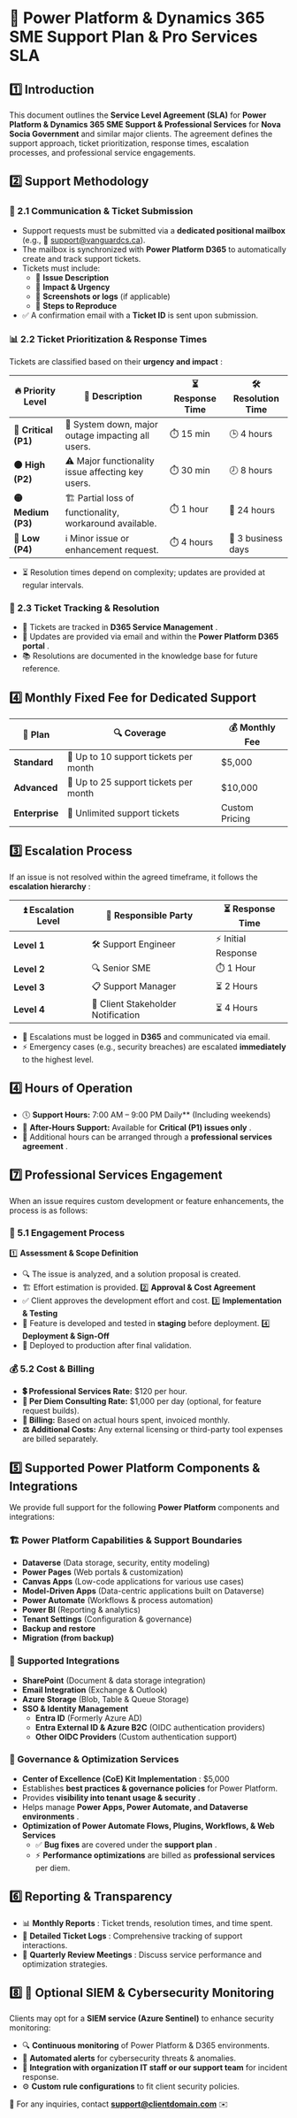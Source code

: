 # 🚀 Power Platform & Dynamics 365 SME Support Plan & Pro Services SLA

## 1️⃣ Introduction

This document outlines the **Service Level Agreement (SLA)** for **Power Platform & Dynamics 365 SME Support & Professional Services** for **Nova Socia Government** and similar major clients. The agreement defines the support approach, ticket prioritization, response times, escalation processes, and professional service engagements.

## 2️⃣ Support Methodology

### 📩 2.1 Communication & Ticket Submission

* Support requests must be submitted via a **dedicated positional mailbox** (e.g., 📧 [support@vanguardcs.ca](mailto:support@vanguardcs.ca)).
* The mailbox is synchronized with **Power Platform D365** to automatically create and track support tickets.
* Tickets must include:
  * 📝 **Issue Description**
  * 🚦 **Impact & Urgency**
  * 📸 **Screenshots or logs** (if applicable)
  * 🔄 **Steps to Reproduce**
* ✅ A confirmation email with a **Ticket ID** is sent upon submission.

### 📊 2.2 Ticket Prioritization & Response Times

Tickets are classified based on their  **urgency and impact** :

| 🔥 Priority Level          | 📝 Description                                            | ⏳ Response Time | 🛠️ Resolution Time |
| -------------------------- | --------------------------------------------------------- | ---------------- | -------------------- |
| **🔴 Critical (P1)** | 🚨 System down, major outage impacting all users.         | ⏱️ 15 min      | 🕒 4 hours           |
| **🟠 High (P2)**     | ⚠️ Major functionality issue affecting key users.       | ⏱️ 30 min      | 🕗 8 hours           |
| **🟡 Medium (P3)**   | 🏗️ Partial loss of functionality, workaround available. | ⏱️ 1 hour      | 📅 24 hours          |
| **🔵 Low (P4)**      | ℹ️ Minor issue or enhancement request.                  | ⏱️ 4 hours     | 📅 3 business days   |

* ⏳ Resolution times depend on complexity; updates are provided at regular intervals.

### 📌 2.3 Ticket Tracking & Resolution

* 📂 Tickets are tracked in  **D365 Service Management** .
* 📧 Updates are provided via email and within the  **Power Platform D365 portal** .
* 📚 Resolutions are documented in the knowledge base for future reference.

## 4️⃣ Monthly Fixed Fee for Dedicated Support

| 💼 Plan              | 🔍 Coverage                           | 💰 Monthly Fee |
| -------------------- | ------------------------------------- | -------------- |
| **Standard**   | 📌 Up to 10 support tickets per month | $5,000         |
| **Advanced**   | 📌 Up to 25 support tickets per month | $10,000        |
| **Enterprise** | 🎯 Unlimited support tickets          | Custom Pricing |

## 3️⃣ Escalation Process

If an issue is not resolved within the agreed timeframe, it follows the  **escalation hierarchy** :

| ⏫ Escalation Level | 👤 Responsible Party               | ⏳ Response Time    |
| ------------------- | ---------------------------------- | ------------------- |
| **Level 1**   | 🛠️ Support Engineer              | ⚡ Initial Response |
| **Level 2**   | 🔍 Senior SME                      | ⏱️ 1 Hour         |
| **Level 3**   | 📋 Support Manager                 | ⏳ 2 Hours          |
| **Level 4**   | 📢 Client Stakeholder Notification | ⏳ 4 Hours          |

* 🔔 Escalations must be logged in **D365** and communicated via email.
* ⚡ Emergency cases (e.g., security breaches) are escalated **immediately** to the highest level.

## 4️⃣ Hours of Operation

* 🕔 **Support Hours:** 7:00 AM – 9:00 PM Daily** (Including weekends)
* 🌙 **After-Hours Support:** Available for  **Critical (P1) issues only** .
* 📅 Additional hours can be arranged through a  **professional services agreement** .

## 7️⃣ Professional Services Engagement

When an issue requires custom development or feature enhancements, the process is as follows:

### 🔄 5.1 Engagement Process

1️⃣ **Assessment & Scope Definition**

* 🔍 The issue is analyzed, and a solution proposal is created.
* 🏗️ Effort estimation is provided.
  2️⃣ **Approval & Cost Agreement**
* ✅ Client approves the development effort and cost.
  3️⃣ **Implementation & Testing**
* 🧪 Feature is developed and tested in **staging** before deployment.
  4️⃣ **Deployment & Sign-Off**
* 🚀 Deployed to production after final validation.

### 💰 5.2 Cost & Billing

* **💲 Professional Services Rate:** $120 per hour.
* **📅 Per Diem Consulting Rate:** $1,000 per day (optional, for feature request builds).
* **🧾 Billing:** Based on actual hours spent, invoiced monthly.
* **⚖️ Additional Costs:** Any external licensing or third-party tool expenses are billed separately.

## 5️⃣ Supported Power Platform Components & Integrations

We provide full support for the following **Power Platform** components and integrations:

### 🏗️ Power Platform Capabilities & Support Boundaries

* **Dataverse** (Data storage, security, entity modeling)
* **Power Pages** (Web portals & customization)
* **Canvas Apps** (Low-code applications for various use cases)
* **Model-Driven Apps** (Data-centric applications built on Dataverse)
* **Power Automate** (Workflows & process automation)
* **Power BI** (Reporting & analytics)
* **Tenant Settings** (Configuration & governance)
* **Backup and restore**
* **Migration (from backup)**

### 🔗 Supported Integrations

* **SharePoint** (Document & data storage integration)
* **Email Integration** (Exchange & Outlook)
* **Azure Storage** (Blob, Table & Queue Storage)
* **SSO & Identity Management**
  * **Entra ID** (Formerly Azure AD)
  * **Entra External ID & Azure B2C** (OIDC authentication providers)
  * **Other OIDC Providers** (Custom authentication support)

### 🏢 Governance & Optimization Services

* **Center of Excellence (CoE) Kit Implementation** : $5,000
* Establishes **best practices & governance policies** for Power Platform.
* Provides  **visibility into tenant usage & security** .
* Helps manage  **Power Apps, Power Automate, and Dataverse environments** .
* **Optimization of Power Automate Flows, Plugins, Workflows, & Web Services**
  * ✅ **Bug fixes** are covered under the  **support plan** .
  * ⚡ **Performance optimizations** are billed as **professional services** per diem.

## 6️⃣ Reporting & Transparency

* 📊  **Monthly Reports** : Ticket trends, resolution times, and time spent.
* 📜  **Detailed Ticket Logs** : Comprehensive tracking of support interactions.
* 📅  **Quarterly Review Meetings** : Discuss service performance and optimization strategies.

## 8️⃣ 🔐 Optional SIEM & Cybersecurity Monitoring

Clients may opt for a **SIEM service (Azure Sentinel)** to enhance security monitoring:

* 🔍 **Continuous monitoring** of Power Platform & D365 environments.
* 🚨 **Automated alerts** for cybersecurity threats & anomalies.
* 🔗 **Integration with organization IT staff or our support team** for incident response.
* ⚙️ **Custom rule configurations** to fit client security policies.

📧 For any inquiries, contact **[support@clientdomain.com](mailto:support@clientdomain.com)** ✉️
